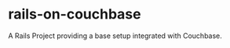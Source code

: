 rails-on-couchbase
==================

A Rails Project providing a base setup integrated with Couchbase.